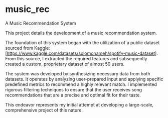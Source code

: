 # music_rec
A Music Recommendation System 

This project details the development of a music recommendation system.

The foundation of this system began with the utilization of a public dataset sourced from Kaggle: [https://www.kaggle.com/datasets/solomonameh/spotify-music-dataset]. From this source, I extracted the required features and subsequently created a custom, proprietary dataset of almost 50 users.

The system was developed by synthesizing necessary data from both datasets. It operates by analyzing user-prepared input and applying specific predefined metrics to recommend a highly relevant match. I implemented rigorous filtering techniques to ensure that the user receives song recommendations that are a precise and optimal fit for their taste.

This endeavor represents my initial attempt at developing a large-scale, comprehensive project of this nature.
